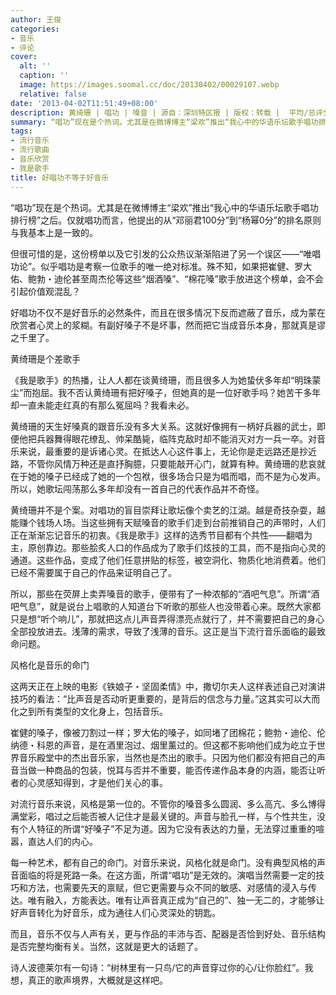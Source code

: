 ```yaml
---
author: 王俊
categories:
- 音乐
- 评论
cover:
  alt: ''
  caption: ''
  image: https://images.soomal.cc/doc/20130402/00029107.webp
  relative: false
date: '2013-04-02T11:51:49+08:00'
description: 黄绮珊 | 唱功 | 嗓音 | 源自：深圳特区报 | 版权：转载 |  平均/总评分：07.40/185
summary: “唱功”现在是个热词。尤其是在微博博主“梁欢”推出“我心中的华语乐坛歌手唱功排行榜”之后。仅就唱功而言，他提出的从“邓丽君100分”到“杨幂0分”的排名原则与我基本上是一致的。但很可惜的是，这份榜单以及它引发的公众热议渐渐陷进了另一个误区――“唯唱功论”。似乎唱功是考察一位歌手的唯一绝对标准……
tags:
- 流行音乐
- 流行歌曲
- 音乐欣赏
- 我是歌手
title: 好唱功不等于好音乐
---
```


“唱功”现在是个热词。尤其是在微博博主“梁欢”推出“我心中的华语乐坛歌手唱功排行榜”之后。仅就唱功而言，他提出的从“邓丽君100分”到“杨幂0分”的排名原则与我基本上是一致的。

但很可惜的是，这份榜单以及它引发的公众热议渐渐陷进了另一个误区――“唯唱功论”。似乎唱功是考察一位歌手的唯一绝对标准。殊不知，如果把崔健、罗大佑、鲍勃・迪伦甚至周杰伦等这些“烟酒嗓”、“棉花嗓”歌手放进这个榜单，会不会引起价值观混乱？

好唱功不仅不是好音乐的必然条件，而且在很多情况下反而遮蔽了音乐，成为蒙在欣赏者心灵上的浆糊。有副好嗓子不是坏事，然而把它当成音乐本身，那就真是谬之千里了。

黄绮珊是个差歌手

《我是歌手》的热播，让人人都在谈黄绮珊，而且很多人为她蛰伏多年却“明珠蒙尘”而抱屈。我不否认黄绮珊有把好嗓子，但她真的是一位好歌手吗？她苦干多年却一直未能走红真的有那么冤屈吗？我看未必。

黄绮珊的天生好嗓真的跟音乐没有多大关系。这就好像拥有一柄好兵器的武士，即便他把兵器舞得眼花缭乱、帅呆酷毙，临阵克敌时却不能消灭对方一兵一卒。对音乐来说，最重要的是诉诸心灵。在抵达人心这件事上，无论你是走远路还是抄近路，不管你风情万种还是直抒胸臆，只要能敲开心门，就算有种。黄绮珊的悲哀就在于她的嗓子已经成了她的一个包袱，很多场合只是为唱而唱，而不是为心发声。所以，她歌坛闯荡那么多年却没有一首自己的代表作品并不奇怪。

黄绮珊并不是个案。对唱功的盲目崇拜让歌坛像个卖艺的江湖。越是奇技杂耍，越能赚个钱场人场。当这些拥有天赋嗓音的歌手们走到台前推销自己的声带时，人们正在渐渐忘记音乐的初衷。《我是歌手》这样的选秀节目都有个共性――翻唱为主，原创靠边。那些脍炙人口的作品成为了歌手们炫技的工具，而不是指向心灵的通道。这些作品，变成了他们任意拼贴的标签，被空洞化、物质化地消费着。他们已经不需要属于自己的作品来证明自己了。

所以，那些在荧屏上卖弄嗓音的歌手，便带有了一种浓郁的“酒吧气息”。所谓“酒吧气息”，就是说台上唱歌的人知道台下听歌的那些人也没带着心来。既然大家都只是想“听个响儿”，那就把这点儿声音弄得漂亮点就行了，并不需要把自己的身心全部投放进去。浅薄的需求，导致了浅薄的音乐。这正是当下流行音乐面临的最致命问题。

风格化是音乐的命门

这两天正在上映的电影《铁娘子・坚固柔情》中，撒切尔夫人这样表述自己对演讲技巧的看法：“比声音是否动听更重要的，是背后的信念与力量。”这其实可以大而化之到所有类型的文化身上，包括音乐。

崔健的嗓子，像被刀割过一样；罗大佑的嗓子，如同堵了团棉花；鲍勃・迪伦、伦纳德・科恩的声音，是在酒里泡过、烟里薰过的。但这都不影响他们成为屹立于世界音乐殿堂中的杰出音乐家，当然也是杰出的歌手。只因为他们都没有把自己的声音当做一种商品的包装，悦耳与否并不重要，能否传递作品本身的内涵，能否让听者的心灵感知得到，才是他们关心的事。

对流行音乐来说，风格是第一位的。不管你的嗓音多么圆润、多么高亢、多么博得满堂彩，唱过之后能否被人记住才是最关键的。声音与脸孔一样，与个性共生，没有个人特征的所谓“好嗓子”不足为道。因为它没有表达的力量，无法穿过重重的喧嚣，直达人们的内心。

每一种艺术，都有自己的命门。对音乐来说，风格化就是命门。没有典型风格的声音面临的将是死路一条。在这方面，所谓“唱功”是无效的。演唱当然需要一定的技巧和方法，也需要先天的禀赋，但它更需要与众不同的敏感、对感情的浸入与传达。唯有融入，方能表达。唯有让声音真正成为“自己的”、独一无二的，才能够让好声音转化为好音乐，成为通往人们心灵深处的钥匙。

而且，音乐不仅与人声有关，更与作品的丰沛与否、配器是否恰到好处、音乐结构是否完整均衡有关。当然，这就是更大的话题了。

诗人波德莱尔有一句诗：“树林里有一只鸟/它的声音穿过你的心/让你脸红”。我想，真正的歌声境界，大概就是这样吧。